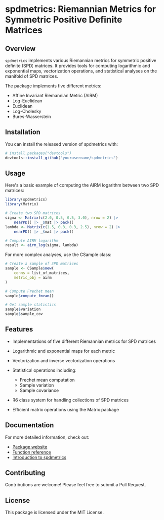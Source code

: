 # spdmetrics: Riemannian Metrics for Symmetric Positive Definite Matrices

<!-- badges: start -->
<!-- [![R-CMD-check](https://github.com/yourusername/spdmetrics/workflows/R-CMD-check/badge.svg)](https://github.com/nicoesve/spdmetrics/actions) -->
<!-- badges: end -->

## Overview

`spdmetrics` implements various Riemannian metrics for symmetric positive definite (SPD) matrices. It provides tools for computing logarithmic and exponential maps, vectorization operations, and statistical analyses on the manifold of SPD matrices.

The package implements five different metrics:
- Affine Invariant Riemannian Metric (AIRM)
- Log-Euclidean
- Euclidean
- Log-Cholesky
- Bures-Wasserstein

## Installation

You can install the released version of spdmetrics with:

```r
# install.packages("devtools")
devtools::install_github("yourusername/spdmetrics")
```

## Usage
Here's a basic example of computing the AIRM logarithm between two SPD matrices:

```r
library(spdmetrics)
library(Matrix)

# Create two SPD matrices
sigma <- Matrix(c(2.0, 0.5, 0.5, 3.0), nrow = 2) |>
    nearPD() |> _$mat |> pack()
lambda <- Matrix(c(1.5, 0.3, 0.3, 2.5), nrow = 2) |>
    nearPD() |> _$mat |> pack()

# Compute AIRM logarithm
result <- airm_log(sigma, lambda)
```

For more complex analyses, use the CSample class:

```r
# Create a sample of SPD matrices
sample <- CSample$new(
    conns = list_of_matrices,
    metric_obj = airm
)

# Compute Frechet mean
sample$compute_fmean()

# Get sample statistics
sample$variation
sample$sample_cov
```

## Features
* Implementations of five different Riemannian metrics for SPD matrices
* Logarithmic and exponential maps for each metric
* Vectorization and inverse vectorization operations
* Statistical operations including:
    * Frechet mean computation
    * Sample variation
    * Sample covariance

* R6 class system for handling collections of SPD matrices
* Efficient matrix operations using the Matrix package

## Documentation
For more detailed information, check out:

* [Package website](https://nicoesve.github.io/spdmetrics/)
* [Function reference](https://nicoesve.github.io/spdmetrics/reference/)
* [Introduction to spdmetrics](https://nicoesve.github.io/spdmetrics/articles/spdmetrics.html)

## Contributing
Contributions are welcome! Please feel free to submit a Pull Request.

## License
This package is licensed under the MIT License.
